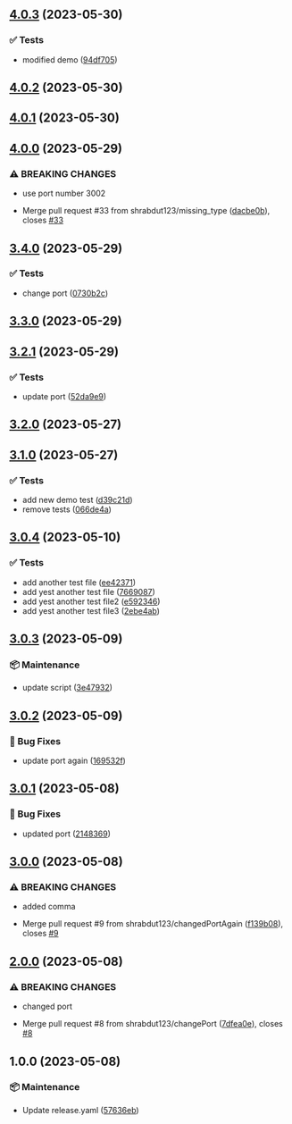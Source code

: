 ## [4.0.3](https://github.com/shrabdut123/testSemRepo/compare/v4.0.2...v4.0.3) (2023-05-30)


### :white_check_mark: Tests

* modified demo ([94df705](https://github.com/shrabdut123/testSemRepo/commit/94df7050544e21ea7c5be7c948481b8296de27c1))

## [4.0.2](https://github.com/shrabdut123/testSemRepo/compare/v4.0.1...v4.0.2) (2023-05-30)

## [4.0.1](https://github.com/shrabdut123/testSemRepo/compare/v4.0.0...v4.0.1) (2023-05-30)

## [4.0.0](https://github.com/shrabdut123/testSemRepo/compare/v3.4.0...v4.0.0) (2023-05-29)


### ⚠ BREAKING CHANGES

* use port number 3002

* Merge pull request #33 from shrabdut123/missing_type ([dacbe0b](https://github.com/shrabdut123/testSemRepo/commit/dacbe0b44a6d90a2aed9e833ba6e4ee58e9c36c2)), closes [#33](https://github.com/shrabdut123/testSemRepo/issues/33)

## [3.4.0](https://github.com/shrabdut123/testSemRepo/compare/v3.3.0...v3.4.0) (2023-05-29)


### :white_check_mark: Tests

* change port ([0730b2c](https://github.com/shrabdut123/testSemRepo/commit/0730b2c6162cfd08301801ff1203461ac6735f53))

## [3.3.0](https://github.com/shrabdut123/testSemRepo/compare/v3.2.1...v3.3.0) (2023-05-29)

## [3.2.1](https://github.com/shrabdut123/testSemRepo/compare/v3.2.0...v3.2.1) (2023-05-29)


### :white_check_mark: Tests

* update port ([52da9e9](https://github.com/shrabdut123/testSemRepo/commit/52da9e95c92e7c394ea3cbf27f377d0c5784574c))

## [3.2.0](https://github.com/shrabdut123/testSemRepo/compare/v3.1.0...v3.2.0) (2023-05-27)

## [3.1.0](https://github.com/shrabdut123/testSemRepo/compare/v3.0.4...v3.1.0) (2023-05-27)


### :white_check_mark: Tests

* add new demo test ([d39c21d](https://github.com/shrabdut123/testSemRepo/commit/d39c21d7b367ad89b9dd93faeae6c95f577687f2))
* remove tests ([066de4a](https://github.com/shrabdut123/testSemRepo/commit/066de4a6bea7ba6b082fdbc45d3ef2b2a5aecbb1))

## [3.0.4](https://github.com/shrabdut123/testSemRepo/compare/v3.0.3...v3.0.4) (2023-05-10)


### :white_check_mark: Tests

* add another test file ([ee42371](https://github.com/shrabdut123/testSemRepo/commit/ee42371dff06778261cb40c97ba3cce35f528927))
* add yest another test file ([7669087](https://github.com/shrabdut123/testSemRepo/commit/7669087de5924c502956b7a4bd120bf3a9c6e95d))
* add yest another test file2 ([e592346](https://github.com/shrabdut123/testSemRepo/commit/e592346238be2379e3ed881d2fd0da86fabcc908))
* add yest another test file3 ([2ebe4ab](https://github.com/shrabdut123/testSemRepo/commit/2ebe4ab7115929c22b16e49b64e0855803a4519c))

## [3.0.3](https://github.com/shrabdut123/testSemRepo/compare/v3.0.2...v3.0.3) (2023-05-09)


### :package: Maintenance

* update script ([3e47932](https://github.com/shrabdut123/testSemRepo/commit/3e479327c53d3a5b908b85b1feb2ff9171c7a5ad))

## [3.0.2](https://github.com/shrabdut123/testSemRepo/compare/v3.0.1...v3.0.2) (2023-05-09)


### :bug: Bug Fixes

* update port again ([169532f](https://github.com/shrabdut123/testSemRepo/commit/169532f76c4e60cc20f1d35bd4ebf290fbcbea7a))

## [3.0.1](https://github.com/shrabdut123/testSemRepo/compare/v3.0.0...v3.0.1) (2023-05-08)


### :bug: Bug Fixes

* updated port ([2148369](https://github.com/shrabdut123/testSemRepo/commit/2148369d7c025f51eb355c24a83960e2e1cfc6e1))

## [3.0.0](https://github.com/shrabdut123/testSemRepo/compare/v2.0.0...v3.0.0) (2023-05-08)


### ⚠ BREAKING CHANGES

* added comma

* Merge pull request #9 from shrabdut123/changedPortAgain ([f139b08](https://github.com/shrabdut123/testSemRepo/commit/f139b085a69ab310f80d130d4eb5d4fa0a8e1555)), closes [#9](https://github.com/shrabdut123/testSemRepo/issues/9)

## [2.0.0](https://github.com/shrabdut123/testSemRepo/compare/v1.0.0...v2.0.0) (2023-05-08)


### ⚠ BREAKING CHANGES

* changed port

* Merge pull request #8 from shrabdut123/changePort ([7dfea0e](https://github.com/shrabdut123/testSemRepo/commit/7dfea0efc83f6819c54ff64edf37889dfb40a6b8)), closes [#8](https://github.com/shrabdut123/testSemRepo/issues/8)

## 1.0.0 (2023-05-08)


### :package: Maintenance

* Update release.yaml ([57636eb](https://github.com/shrabdut123/testSemRepo/commit/57636eb9bd39babdc2163d620a288c795875b434))
